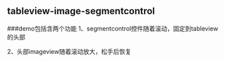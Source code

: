## tableview-image-segmentcontrol
###demo包括含两个功能
1、segmentcontrol控件随着滚动，固定到tableview的头部

2、头部imageview随着滚动放大，松手后恢复



